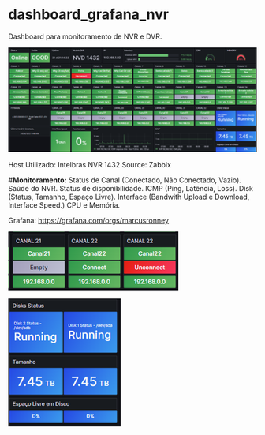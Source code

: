 # dashboard_grafana_nvr
Dashboard para monitoramento de NVR e DVR.

![Title](NVR.png)

Host Utilizado: Intelbras NVR 1432
Source: Zabbix

#**Monitoramento:**
Status de Canal (Conectado, Não Conectado, Vazio).
Saúde do NVR.
Status de disponibilidade.
ICMP (Ping, Latência, Loss).
Disk (Status, Tamanho, Espaço Livre).
Interface (Bandwith Upload e Download, Interface Speed.)
CPU e Memória.

Grafana: https://grafana.com/orgs/marcusronney

![Title](cam.png)

![Title](disk.png)

